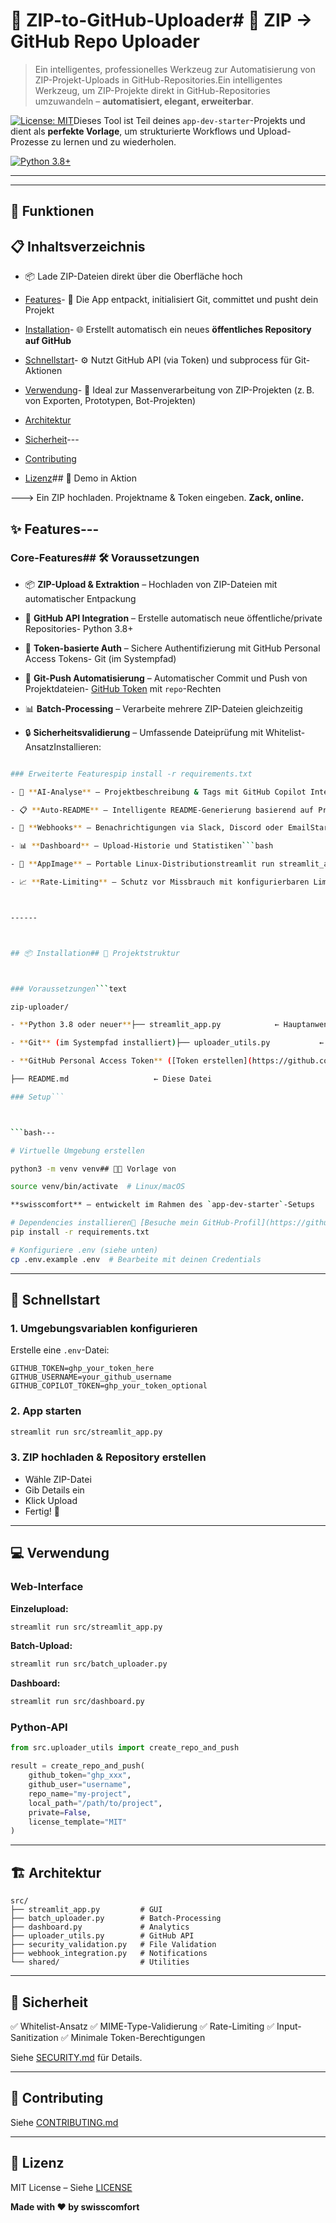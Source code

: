 # 🚀 ZIP-to-GitHub-Uploader# 🚀 ZIP → GitHub Repo Uploader



> Ein intelligentes, professionelles Werkzeug zur Automatisierung von ZIP-Projekt-Uploads in GitHub-Repositories.Ein intelligentes Werkzeug, um ZIP-Projekte direkt in GitHub-Repositories umzuwandeln – **automatisiert, elegant, erweiterbar**.



[![License: MIT](https://img.shields.io/badge/License-MIT-yellow.svg)](https://opensource.org/licenses/MIT)Dieses Tool ist Teil deines `app-dev-starter`-Projekts und dient als **perfekte Vorlage**, um strukturierte Workflows und Upload-Prozesse zu lernen und zu wiederholen.

[![Python 3.8+](https://img.shields.io/badge/python-3.8+-blue.svg)](https://www.python.org/downloads/)

---

---

## 🎯 Funktionen

## 📋 Inhaltsverzeichnis

- 📦 Lade ZIP-Dateien direkt über die Oberfläche hoch

- [Features](#-features)- 🧠 Die App entpackt, initialisiert Git, committet und pusht dein Projekt

- [Installation](#-installation)- 🌐 Erstellt automatisch ein neues **öffentliches Repository auf GitHub**

- [Schnellstart](#-schnellstart)- ⚙️ Nutzt GitHub API (via Token) und subprocess für Git-Aktionen

- [Verwendung](#-verwendung)- 🧱 Ideal zur Massenverarbeitung von ZIP-Projekten (z. B. von Exporten, Prototypen, Bot-Projekten)

- [Architektur](#-architektur)

- [Sicherheit](#-sicherheit)---

- [Contributing](#-contributing)

- [Lizenz](#-lizenz)## 🧪 Demo in Aktion



---> Ein ZIP hochladen. Projektname & Token eingeben. **Zack, online.**



## ✨ Features---



### Core-Features## 🛠️ Voraussetzungen

- 📦 **ZIP-Upload & Extraktion** – Hochladen von ZIP-Dateien mit automatischer Entpackung

- 🤖 **GitHub API Integration** – Erstelle automatisch neue öffentliche/private Repositories- Python 3.8+

- 🔐 **Token-basierte Auth** – Sichere Authentifizierung mit GitHub Personal Access Tokens- Git (im Systempfad)

- 🧬 **Git-Push Automatisierung** – Automatischer Commit und Push von Projektdateien- [GitHub Token](https://github.com/settings/tokens) mit `repo`-Rechten

- 📊 **Batch-Processing** – Verarbeite mehrere ZIP-Dateien gleichzeitig

- 🔒 **Sicherheitsvalidierung** – Umfassende Dateiprüfung mit Whitelist-AnsatzInstallieren:

```bash

### Erweiterte Featurespip install -r requirements.txt

- 🤖 **AI-Analyse** – Projektbeschreibung & Tags mit GitHub Copilot Integration```

- 📋 **Auto-README** – Intelligente README-Generierung basierend auf Projekttyp

- 🔔 **Webhooks** – Benachrichtigungen via Slack, Discord oder EmailStarten:

- 📊 **Dashboard** – Upload-Historie und Statistiken```bash

- 🐧 **AppImage** – Portable Linux-Distributionstreamlit run streamlit_app.py

- 📈 **Rate-Limiting** – Schutz vor Missbrauch mit konfigurierbaren Limits```



------



## 📦 Installation## 📁 Projektstruktur



### Voraussetzungen```text

zip-uploader/

- **Python 3.8 oder neuer**├── streamlit_app.py            ← Hauptanwendung (Streamlit GUI)

- **Git** (im Systempfad installiert)├── uploader_utils.py           ← GitHub- & Git-Integration

- **GitHub Personal Access Token** ([Token erstellen](https://github.com/settings/tokens))├── requirements.txt            ← Python-Abhängigkeiten

├── README.md                   ← Diese Datei

### Setup```



```bash---

# Virtuelle Umgebung erstellen

python3 -m venv venv## 🧑‍💻 Vorlage von

source venv/bin/activate  # Linux/macOS

**swisscomfort** – entwickelt im Rahmen des `app-dev-starter`-Setups  

# Dependencies installieren👀 [Besuche mein GitHub-Profil](https://github.com/swisscomfort)
pip install -r requirements.txt

# Konfiguriere .env (siehe unten)
cp .env.example .env  # Bearbeite mit deinen Credentials
```

---

## 🚀 Schnellstart

### 1. Umgebungsvariablen konfigurieren

Erstelle eine `.env`-Datei:

```env
GITHUB_TOKEN=ghp_your_token_here
GITHUB_USERNAME=your_github_username
GITHUB_COPILOT_TOKEN=ghp_your_token_optional
```

### 2. App starten

```bash
streamlit run src/streamlit_app.py
```

### 3. ZIP hochladen & Repository erstellen

- Wähle ZIP-Datei
- Gib Details ein
- Klick Upload
- Fertig! 🎉

---

## 💻 Verwendung

### Web-Interface

**Einzelupload:**
```bash
streamlit run src/streamlit_app.py
```

**Batch-Upload:**
```bash
streamlit run src/batch_uploader.py
```

**Dashboard:**
```bash
streamlit run src/dashboard.py
```

### Python-API

```python
from src.uploader_utils import create_repo_and_push

result = create_repo_and_push(
    github_token="ghp_xxx",
    github_user="username",
    repo_name="my-project",
    local_path="/path/to/project",
    private=False,
    license_template="MIT"
)
```

---

## 🏗️ Architektur

```
src/
├── streamlit_app.py         # GUI
├── batch_uploader.py        # Batch-Processing
├── dashboard.py             # Analytics
├── uploader_utils.py        # GitHub API
├── security_validation.py   # File Validation
├── webhook_integration.py   # Notifications
└── shared/                  # Utilities
```

---

## 🔐 Sicherheit

✅ Whitelist-Ansatz
✅ MIME-Type-Validierung
✅ Rate-Limiting
✅ Input-Sanitization
✅ Minimale Token-Berechtigungen

Siehe [SECURITY.md](./SECURITY.md) für Details.

---

## 🤝 Contributing

Siehe [CONTRIBUTING.md](./CONTRIBUTING.md)

---

## 📄 Lizenz

MIT License – Siehe [LICENSE](./LICENSE)

**Made with ❤️ by swisscomfort**
